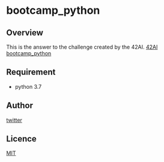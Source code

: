# bootcamp_python

## Overview

This is the answer to the challenge created by the 42AI.
[42AI bootcamp_python](https://github.com/42-AI/bootcamp_python)

## Requirement

- python 3.7

## Author

[twitter](https://twitter.com/Kotabrog)

## Licence

[MIT](https://github.com/kotabrog/Libasm/blob/main/LICENSE)